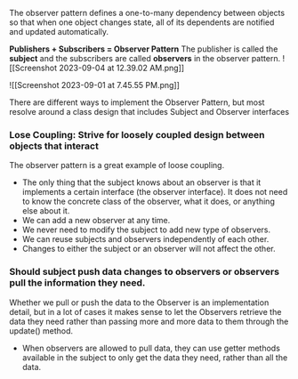 The observer pattern defines a one-to-many dependency between objects so that when one object changes state, all of its dependents are notified and updated automatically.

**Publishers + Subscribers = Observer Pattern**
The publisher is called the **subject** and the subscribers are called **observers** in the observer pattern.
![[Screenshot 2023-09-04 at 12.39.02 AM.png]]

![[Screenshot 2023-09-01 at 7.45.55 PM.png]]

There are different ways to implement the Observer Pattern, but most resolve around a class design that includes Subject and Observer interfaces

### Lose Coupling: Strive for loosely coupled design between objects that interact

The observer pattern is a great example of loose coupling.
* The only thing that the subject knows about an observer is that it implements a certain interface (the observer interface). It does not need to know the concrete class of the observer, what it does, or anything else about it.
* We can add a new observer at any time.
* We never need to modify the subject to add new type of observers.
* We can reuse subjects and observers independently of each other.
* Changes to either the subject or an observer will not affect the other.

### Should subject push data changes to observers or observers pull the information they need.
Whether we pull or push the data to the Observer is an implementation detail, but in a lot of cases it makes sense to let the Observers retrieve the data they need rather than passing more and more data to them through the update() method.
* When observers are allowed to pull data, they can use getter methods available in the subject to only get the data they need, rather than all the data.